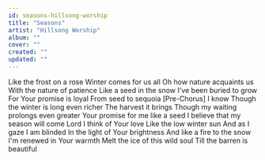 ```yaml
---
id: seasons-hillsong-worship
title: "Seasons"
artist: "Hillsong Worship"
album: ""
cover: ""
created: ""
updated: ""
---
```


Like the frost on a rose
Winter comes for us all
Oh how nature acquaints us
With the nature of patience
Like a seed in the snow
I've been buried to grow
For Your promise is loyal
From seed to sequoia
[Pre-Chorus]
I know
Though the winter is long even richer
The harvest it brings
Though my waiting prolongs even greater
Your promise for me like a seed
I believe that my season will come
Lord I think of Your love
Like the low winter sun
And as I gaze I am blinded
In the light of Your brightness
And like a fire to the snow
I'm renewed in Your warmth
Melt the ice of this wild soul
Till the barren is beautiful